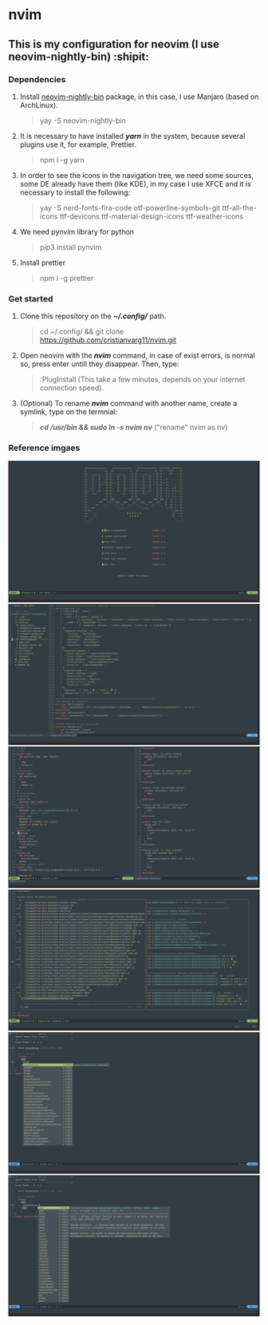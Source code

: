 # nvim 
## This is my configuration for neovim (I use neovim-nightly-bin) :shipit:
### Dependencies
1. Install [neovim-nightly-bin](https://aur.archlinux.org/packages/neovim-nightly-bin/) package, in this case, I use Manjaro (based on ArchLinux).
   > yay -S neovim-nightly-bin
2. It is necessary to have installed *__yarn__* in the system, because several plugins use it, for example, Prettier.
   > npm i -g yarn
3. In order to see the icons in the navigation tree, we need some sources, some DE already have them (like KDE), in my case I use XFCE and it is necessary to install the following:
   > yay -S nerd-fonts-fira-code otf-powerline-symbols-git ttf-all-the-icons ttf-devicons ttf-material-design-icons ttf-weather-icons
4. We need pynvim library for python
   > pip3 install pynvim
5. Install prettier
   > npm i -g prettier
### Get started
1. Clone this repository on the *__~/.config/__* path.
   > cd ~/.config/ && git clone https://github.com/cristianvarg11/nvim.git
2. Open neovim with the *__nvim__* command, in case of exist errors, is normal so, press enter untill they disappear. Then, type:
   >  :PlugInstall (This take a few minutes, depends on your internet connection speed).
3. (Optional) To rename *__nvim__* command with another name, create a symlink, type on the termnial: 
   > *__cd /usr/bin && sudo ln -s nvim nv__* ("rename" nvim as nv)
### Reference imgaes
![Dashboard](./eg-images/01.png)
![Example2](./eg-images/02.png)
![Example3](./eg-images/03.png)
![Example4](./eg-images/04.png)
![Example5](./eg-images/05.png)
![Example6](./eg-images/06.png)
